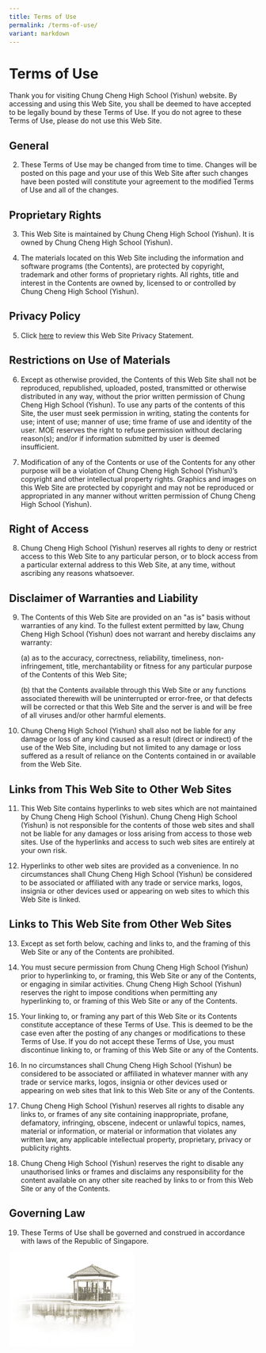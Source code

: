 ```yaml
---
title: Terms of Use
permalink: /terms-of-use/
variant: markdown
---
```

Terms of Use
============

Thank you for visiting Chung Cheng High School (Yishun) website.  By accessing and using this Web Site, you shall be deemed to have accepted to be legally bound by these Terms of Use. If you do not agree to these Terms of Use, please do not use this Web Site.

## General

2.  These Terms of Use may be changed from time to time. Changes will be posted on this page and your use of this Web Site after such changes have been posted will constitute your agreement to the modified Terms of Use and all of the changes.

## Proprietary Rights

3.  This Web Site is maintained by Chung Cheng High School (Yishun). It is owned by Chung Cheng High School (Yishun).

4.  The materials located on this Web Site including the information and software programs (the Contents), are protected by copyright, trademark and other forms of proprietary rights. All rights, title and interest in the Contents are owned by, licensed to or controlled by Chung Cheng High School (Yishun).

## Privacy Policy

5.  Click [here](https://www.chungchenghighyishun.moe.edu.sg/privacy/) to review this Web Site Privacy Statement.

## Restrictions on Use of Materials

6.  Except as otherwise provided, the Contents of this Web Site shall not be reproduced, republished, uploaded, posted, transmitted or otherwise distributed in any way, without the prior written permission of Chung Cheng High School (Yishun). To use any parts of the contents of this Site, the user must seek permission in writing, stating the contents for use; intent of use; manner of use; time frame of use and identity of the user. MOE reserves the right to refuse permission without declaring reason(s); and/or if information submitted by user is deemed insufficient.

7.  Modification of any of the Contents or use of the Contents for any other purpose will be a violation of Chung Cheng High School (Yishun)’s copyright and other intellectual property rights. Graphics and images on this Web Site are protected by copyright and may not be reproduced or appropriated in any manner without written permission of Chung Cheng High School (Yishun).

## Right of Access

8.  Chung Cheng High School (Yishun) reserves all rights to deny or restrict access to this Web Site to any particular person, or to block access from a particular external address to this Web Site, at any time, without ascribing any reasons whatsoever.

## Disclaimer of Warranties and Liability

9.  The Contents of this Web Site are provided on an "as is" basis without warranties of any kind. To the fullest extent permitted by law, Chung Cheng High School (Yishun) does not warrant and hereby disclaims any warranty:

	(a)  as to the accuracy, correctness, reliability, timeliness, non-infringement, title, merchantability or fitness for any particular purpose of the Contents of this Web Site;<br>

	(b)  that the Contents available through this Web Site or any functions associated therewith will be uninterrupted or error-free, or that defects will be corrected or that this Web Site and the server is and will be free of all viruses and/or other harmful elements.<br>


10.  Chung Cheng High School (Yishun) shall also not be liable for any damage or loss of any kind caused as a result (direct or indirect) of the use of the Web Site, including but not limited to any damage or loss suffered as a result of reliance on the Contents contained in or available from the Web Site.

## Links from This Web Site to Other Web Sites

11.  This Web Site contains hyperlinks to web sites which are not maintained by Chung Cheng High School (Yishun). Chung Cheng High School (Yishun) is not responsible for the contents of those web sites and shall not be liable for any damages or loss arising from access to those web sites. Use of the hyperlinks and access to such web sites are entirely at your own risk.

12.  Hyperlinks to other web sites are provided as a convenience. In no circumstances shall Chung Cheng High School (Yishun) be considered to be associated or affiliated with any trade or service marks, logos, insignia or other devices used or appearing on web sites to which this Web Site is linked.

## Links to This Web Site from Other Web Sites   

13.  Except as set forth below, caching and links to, and the framing of this Web Site or any of the Contents are prohibited.

14.  You must secure permission from Chung Cheng High School (Yishun) prior to hyperlinking to, or framing, this Web Site or any of the Contents, or engaging in similar activities.  Chung Cheng High School (Yishun) reserves the right to impose conditions when permitting any hyperlinking to, or framing of this Web Site or any of the Contents.

15.  Your linking to, or framing any part of this Web Site or its Contents constitute acceptance of these Terms of Use. This is deemed to be the case even after the posting of any changes or modifications to these Terms of Use. If you do not accept these Terms of Use, you must discontinue linking to, or framing of this Web Site or any of the Contents.

16.  In no circumstances shall Chung Cheng High School (Yishun) be considered to be associated or affiliated in whatever manner with any trade or service marks, logos, insignia or other devices used or appearing on web sites that link to this Web Site or any of the Contents.

17.  Chung Cheng High School (Yishun) reserves all rights to disable any links to, or frames of any site containing inappropriate, profane, defamatory, infringing, obscene, indecent or unlawful topics, names, material or information, or material or information that violates any written law, any applicable intellectual property, proprietary, privacy or publicity rights.

18.  Chung Cheng High School (Yishun) reserves the right to disable any unauthorised links or frames and disclaims any responsibility for the content available on any other site reached by links to or from this Web Site or any of the Contents.

## Governing Law

19.  These Terms of Use shall be governed and construed in accordance with laws of the Republic of Singapore.

<img src="/images/pavilion.png" style="width:50%">